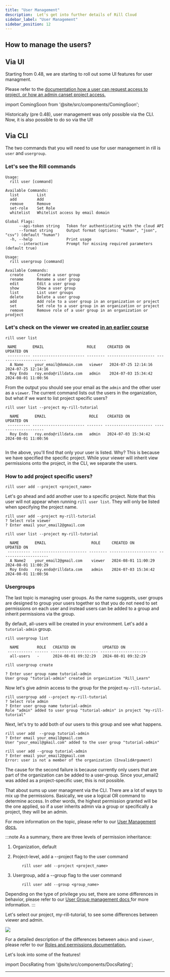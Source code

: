 ```yaml
---
title: "User Management"
description:  Let's get into further details of Rill Cloud
sidebar_label: "User Management"
sidebar_position: 12
---
```


## How to manage the users?



## Via UI
Starting from 0.48, we are starting to roll out some UI features for user managment.

Please refer to the <a href='https://docs.rilldata.com/manage/user-management#via-the-ui' target = "blank">documentation how a user can request access to project, or how an admin canset project access. </a>

import ComingSoon from '@site/src/components/ComingSoon';

<ComingSoon />

<div class='contents_to_overlay'>
Historically (pre 0.48), user management was only possible via the CLI. Now, it is also possible to do so via the UI! 

</div>

## Via CLI

The two commands that you will need to use for user management in rill is `user` and `usergroup`.

### Let's see the Rill commands

```
Usage:
  rill user [command]

Available Commands:
  list        List
  add         Add
  remove      Remove
  set-role    Set Role
  whitelist   Whitelist access by email domain

Global Flags:
      --api-token string   Token for authenticating with the cloud API
      --format string      Output format (options: "human", "json", "csv") (default "human")
  -h, --help               Print usage
      --interactive        Prompt for missing required parameters (default true)
```

```
Usage:
  rill usergroup [command]

Available Commands:
  create      Create a user group
  rename      Rename a user group
  edit        Edit a user group
  show        Show a user group
  list        List user groups
  delete      Delete a user group
  add         Add role to a user group in an organization or project
  set         Set role to a user group in an organization or project
  remove      Remove role of a user group in an organization or prodject
```


### Let's check on the viewer we created [in an earlier course](../rill_learn_100/105_CLI/105_2.md)

```
rill user list

 NAME       EMAIL                   ROLE     CREATED ON            UPDATED ON           
 ---------- ----------------------- -------- --------------------- --------------------- 
  A Name     your_email@domain.com   viewer   2024-07-25 12:14:16   2024-07-25 12:14:16  
  Roy Endo   roy.endo@rilldata.com   admin    2024-07-03 15:34:42   2024-08-01 11:00:56  
  ```

From the output you should see your email as the `admin` and the other user as a `viewer`. The current command lists out the users in the organization, but what if we want to list  project specific users?

```
rill user list --project my-rill-tutorial

  NAME       EMAIL                   ROLE    CREATED ON            UPDATED ON           
 ---------- ----------------------- ------- --------------------- --------------------- 
  Roy Endo   roy.endo@rilldata.com   admin   2024-07-03 15:34:42   2024-08-01 11:00:56  
  
```


In the above, you'll find that only your user is listed. Why?
This is because we have specified the specific project. While your viewer will inherit view permissions onto the project, in the CLI, we separate the users.

### How to add project specific users?
```
rill user add --project <project_name>
```

Let's go ahead and add another user to a specific project. Note that this user will not appear when running `rill user list`. They will only be listed when specifying the project name.

```
rill user add --project my-rill-tutorial
? Select role viewer
? Enter email your_email2@gmail.com
```

```
rill user list --project my-rill-tutorial

  NAME       EMAIL                    ROLE     CREATED ON            UPDATED ON           
 ---------- ------------------------ -------- --------------------- --------------------- 
  A Name2    your_email2@gmail.com    viewer   2024-08-01 11:00:29   2024-08-01 11:00:29  
  Roy Endo   roy.endo@rilldata.com    admin    2024-07-03 15:34:42   2024-08-01 11:00:56  
```

### Usergroups

The last topic is managing user groups. As the name suggests, user groups are designed to group your users together so that you do not need to set permissions on each user and instead users can be added to a group and inherit permissions via the group.

By default, all-users will be created in your environment. Let's add a `tutorial-admin` group.
```
rill usergroup list

  NAME        ROLE   CREATED ON            UPDATED ON           
 ----------- ------ --------------------- --------------------- 
  all-users   -      2024-08-01 09:32:29   2024-08-01 09:32:29  
```

```
rill usergroup create

? Enter user group name tutorial-admin
User group "tutorial-admin" created in organization "Rill_Learn"
```
Now let's give admin access to the group for the project `my-rill-tutorial`.


```
rill usergroup add --project my-rill-tutorial
? Select role admin
? Enter user group name tutorial-admin
Role "admin" added to user group "tutorial-admin" in project "my-rill-tutorial"
```

Next, let's try to add both of our users to this group and see what happens.

```
rill user add  --group tutorial-admin
? Enter email your_email@gmail.com
User "your_email@gmail.com" added to the user group "tutorial-admin"

rill user add --group tutorial-admin
? Enter email your_email2@gmail.com
Error: user is not a member of the organization (InvalidArgument)
```

The cause for the second failure is because currently only users that are part of the organization can be added to a user-group. Since your_email2 was added as a project-specific user, this is not possible.

That about sums up user managment via the CLI. There are a lot of ways to mix up the permissions. Basically, we use a logical OR command to determine access. In other words, the highest permission granted will be the one applied, so if a user inherits admin via a group or specifically a project, they will be an admin. 

For more information on the topic, please refer to our <a href='https://docs.rilldata.com/manage/user-management#which-privilege-wins' target=" Blank"> User Management docs.</a>


:::note
As a summary, there are three levels of permission inheritance:
1. Organization, default
2. Project-level, add a --project flag to the user command
    ```
        rill user add --project <project_name>
    ```

3. Usergroup, add a --group flag to the user command
    ```
        rill user add --group <group_name>
    ```

Depending on the type of privilege you set, there are some differences in behavior, please refer to our <a href= 'https://docs.rilldata.com/manage/usergroup-management' target=" blank">User Group management docs </a> for more information.
:::


Let's select our project, my-rill-tutorial, to see some differences between viewer and admin.

<img src = '/img/tutorials/201/viewervsadmin.gif' class='rounded-gif' />
<br />

For a detailed description of the differences between `admin` and `viewer`, please refer to our <a href='https://docs.rilldata.com/manage/roles-permissions' target=' blank'> Roles and permissions documentation. </a>

Let's look into some of the features!

import DocsRating from '@site/src/components/DocsRating';

---
<DocsRating />
